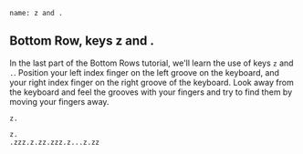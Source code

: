 ```ngMeta
name: z and .
```

## Bottom Row, keys z and .

In the last part of the Bottom Rows tutorial, we'll learn the use of keys `z` and `.`.
Position your left index finger on the left groove on the keyboard, and your right index finger on the right groove of the keyboard. Look away from the keyboard and feel the grooves with your fingers and try to find them by moving your fingers away.


```trytyping
z.
```

```practicetyping
z.
.zzz.z.zz.zzz.z...z.zz
```
